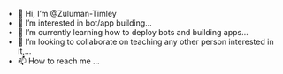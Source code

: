 - 👋 Hi, I’m @Zuluman-Timley
- 👀 I’m interested in bot/app building...
- 🌱 I’m currently learning how to deploy bots and building apps...
- 💞️ I’m looking to collaborate on teaching any other person interested in it,...
- 📫 How to reach me  ...

<!---
Zuluman-Timley/Zuluman-Timley is a ✨ special ✨ repository because its `README.md` (this file) appears on your GitHub profile.
You can click the Preview link to take a look at your changes.
--->
